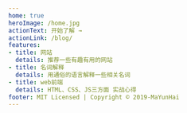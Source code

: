 ```yaml
---
home: true
heroImage: /home.jpg
actionText: 开始了解 →
actionLink: /blog/
features:
- title: 网站
  details: 推荐一些有趣有用的网站
- title: 名词解释
  details: 用通俗的语言解释一些相关名词
- title: web前端
  details: HTML、CSS、JS三方面 实战心得
footer: MIT Licensed | Copyright © 2019-MaYunHai
---
```

